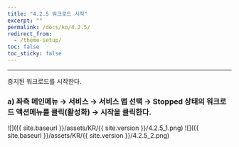 ```yaml
---
title: "4.2.5 워크로드 시작"
excerpt: ""
permalink: /docs/ko/4.2.5/
redirect_from:
  - /theme-setup/
toc: false
toc_sticky: false
---
```


---
중지된 워크로드를 시작한다.

### a\) 좌측 메인메뉴 → 서비스 → 서비스 맵 선택 → Stopped 상태의 워크로드 액션메뉴를 클릭\(활성화\) → 시작을 클릭한다.
![]({{ site.baseurl }}/assets/KR/{{ site.version }}/4.2.5_1.png)
![]({{ site.baseurl }}/assets/KR/{{ site.version }}/4.2.5_2.png)
